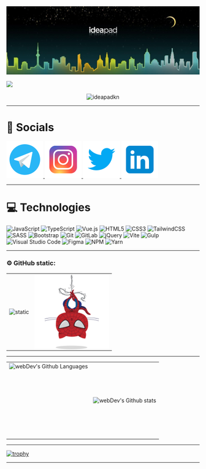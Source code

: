 <img src="./img/banner.jpg" alt="banner">

![](https://readme-typing-svg.herokuapp.com?font=Montserrat&color=coral&lines=I'm+a+Vue+JS+Developer)

<p align="center"><img src="https://komarev.com/ghpvc/?username=ideapadkn&label=Profile%20views&color=0e75b6&style=flat" alt="ideapadkn"/></p>

---

# 🤝 Socials

<a 
    href="https://t.me/kn6429"    
    target="_blank">
<img src="./img/social/icons8-telegram.svg" alt="telegram">
</a>
<a 
    href="https://www.instagram.com/_ideapad/" 
    target="_blank">
<img src="./img/social/icons8-instagram.svg" alt="instagram">
</a>
<a 
    href="https://twitter.com/_ideapad_" 
    target="_blank">
<img src="./img/social/icons8-twitter.svg" alt="twitter">
</a>
<a 
    href="https://www.linkedin.com/in/ideapadkn/" 
    target="_blank">
<img src="./img/social/icons8-linkedin.svg" alt="linkedin">
</a>

---

# 💻 Technologies

![JavaScript](https://img.shields.io/badge/javascript-%23323330.svg?style=for-the-badge&logo=javascript&logoColor=%23F7DF1E)
![TypeScript](https://img.shields.io/badge/typescript-%23007ACC.svg?style=for-the-badge&logo=typescript&logoColor=white)
![Vue.js](https://img.shields.io/badge/vuejs-%2335495e.svg?style=for-the-badge&logo=vuedotjs&logoColor=%234FC08D)
![HTML5](https://img.shields.io/badge/html5-%23E34F26.svg?style=for-the-badge&logo=html5&logoColor=white)
![CSS3](https://img.shields.io/badge/css3-%231572B6.svg?style=for-the-badge&logo=css3&logoColor=white)
![TailwindCSS](https://img.shields.io/badge/tailwindcss-%2338B2AC.svg?style=for-the-badge&logo=tailwind-css&logoColor=white)
![SASS](https://img.shields.io/badge/SASS-hotpink.svg?style=for-the-badge&logo=SASS&logoColor=white)
![Bootstrap](https://img.shields.io/badge/bootstrap-%238511FA.svg?style=for-the-badge&logo=bootstrap&logoColor=white)
![Git](https://img.shields.io/badge/git-%23F05033.svg?style=for-the-badge&logo=git&logoColor=white)
![GitLab](https://img.shields.io/badge/gitlab-%23181717.svg?style=for-the-badge&logo=gitlab&logoColor=white)
![jQuery](https://img.shields.io/badge/jquery-%230769AD.svg?style=for-the-badge&logo=jquery&logoColor=white)
![Vite](https://img.shields.io/badge/vite-%23646CFF.svg?style=for-the-badge&logo=vite&logoColor=white)
![Gulp](https://img.shields.io/badge/GULP-%23CF4647.svg?style=for-the-badge&logo=gulp&logoColor=white)
![Visual Studio Code](https://img.shields.io/badge/Visual%20Studio%20Code-0078d7.svg?style=for-the-badge&logo=visual-studio-code&logoColor=white)
![Figma](https://img.shields.io/badge/figma-%23F24E1E.svg?style=for-the-badge&logo=figma&logoColor=white)
![NPM](https://img.shields.io/badge/NPM-%23CB3837.svg?style=for-the-badge&logo=npm&logoColor=white)
![Yarn](https://img.shields.io/badge/yarn-%232C8EBB.svg?style=for-the-badge&logo=yarn&logoColor=white)

---

### ⚙️ GitHub static:

<table>
  <tr> 
    <td>
      <img align="left" src="https://github-readme-stats.vercel.app/api?username=ideapadkn&theme=holi&show_icons=true" alt="static">
    </td>
    <td>
      <img height="195px" align="right" src="img/spidertocat.png" alt="spidercat 1">
    </td>
  </tr>
</table>

---

<table>
  <tr>
    <td>
      <img height="195px" align="right" alt="webDev's Github Languages" src="https://github-readme-stats-sigma-five.vercel.app/api/top-langs/?username=ideapadkn&layout=compact&theme=vision-friendly-dark" />
    </td>
    <td>
      <img align="left" src="http://github-readme-streak-stats.herokuapp.com?user=ideapadkn&theme=dark&background=000000" alt="webDev's Github stats" />
    </td>
  </tr>
</table>

---

[![trophy](https://github-profile-trophy.vercel.app/?username=ideapadkn&theme=onedark)](https://github.com/ideapadkn)

---

<!--
**ideapadkn/ideapadkn** is a ✨ _special_ ✨ repository because its `README.md` (this file) appears on your GitHub profile.

Here are some ideas to get you started:

- 🔭 I’m currently working on ...
- 🌱 I’m currently learning ...
- 👯 I’m looking to collaborate on ...
- 🤔 I’m looking for help with ...
- 💬 Ask me about ...
- 📫 How to reach me: ...
- 😄 Pronouns: ...
- ⚡ Fun fact: ...
-->
